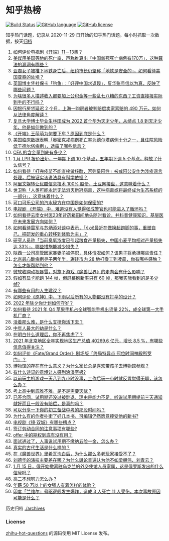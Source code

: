 # 知乎热榜
[![Build Status](https://github.com/ToWeLong/zhihu-hot-questions/workflows/CI/badge.svg)](https://github.com/ToWeLong/zhihu-hot-questions/actions)
[![GitHub language](https://img.shields.io/badge/language-golang-orange.svg)](https://golang.org/)
[![GitHub license](https://img.shields.io/github/license/ToWeLong/zhihu-hot-questions)](https://github.com/ToWeLong/zhihu-hot-questions/blob/main/LICENSE)

知乎热门话题，记录从 2020-11-29 日开始的知乎热门话题。每小时抓取一次数据，按天[归档](./archives)

<!-- BEGIN -->

1. [如何评价电视剧《开端》11－13集？](https://www.zhihu.com/question/512253224)
1. [美媒用美国等地的死亡率，声称推算出「中国新冠死亡病例有170万」，这种算法的漏洞有哪些？](https://www.zhihu.com/question/512280709)
1. [亚裔女子被推下地铁身亡后，纽约市长仍坚称「地铁是安全的」，如何看待美国亚裔的处境？](https://www.zhihu.com/question/512141629)
1. [英国博主凭社保卡「钓鱼」：「好评中国求返现」，反华账号信以为真，反映了哪些问题？](https://www.zhihu.com/question/512317435)
1. [为啥很多人描述收入都要加上公积金等一些乱七八糟的东西？工资直接报实际到手的不行吗？](https://www.zhihu.com/question/506113303)
1. [因银行房贷延迟 2 个月，上海一购房者被判赔偿卖家索赔的 490 万元，如何从法律角度解读？](https://www.zhihu.com/question/512188629)
1. [复旦大学博士毕业生林田成为 2022 首个华为天才少年，从绩点 1.8 到天才少年，他是如何做到的？](https://www.zhihu.com/question/511933255)
1. [《开端》王萌萌为何要下车？原因到底是什么？](https://www.zhihu.com/question/512408821)
1. [美国临床数据表明「奥密克戎病例死亡率为德尔塔病例十分之一，且住院风险低于德尔塔病例」，透露了哪些信息？](https://www.zhihu.com/question/512284385)
1. [CFA 的含金量到底有多少？](https://www.zhihu.com/question/20004053)
1. [1 月 LPR 报价出炉，一年期下调 10 个基点，五年期下调 5 个基点，释放了什么信号？](https://www.zhihu.com/question/512439625)
1. [如何看待「打完疫苗不能直接做核酸，否则呈阳性」被咸阳公安作为涉疫谣言处理，后被证实该说法具有科学依据？](https://www.zhihu.com/question/512348362)
1. [阿里文娱转让优酷信息技术 100%  股份，土豆网接盘，这意味着什么？](https://www.zhihu.com/question/512293599)
1. [世卫称「人类可能永远无法消灭新冠病毒，这种病毒或将最终成为生态系统的一部分」，这意味着什么？](https://www.zhihu.com/question/512316870)
1. [可口可乐公司的汽水秘方在中国是如何保密的?](https://www.zhihu.com/question/477754936)
1. [电视剧 《开端》 中，难道没有人觉得张成警官也可能进入了循环吗？](https://www.zhihu.com/question/511863457)
1. [如何看待云南女村医23年背药箱田间地头随时看诊，并科普健康知识，基层医疗未来发展方向如何？](https://www.zhihu.com/question/512294246)
1. [如何看待雷军与苏炳添对谈中表示，「小米最近在做换起跑脚的事，重塑自己，把研发的重心转移到体验为主」？](https://www.zhihu.com/question/512328994)
1. [研究人员称「当前臭氧浓度已引起粮食产量损失，中国小麦平均相对产量损失达 33%」，哪些措施能减少损失？](https://www.zhihu.com/question/512139374)
1. [陕西一公司高管因家暴妻子被停职，具体情况如何？该男子将承担哪些责任？](https://www.zhihu.com/question/512437283)
1. [北京最心酸病例寻子两年半，辗转市内 28 地打零工到凌晨，你有哪些感触？怎么才能帮助到他？](https://www.zhihu.com/question/512380748)
1. [微软收购动视暴雪，对旗下游戏《魔兽世界》的走向会有什么影响？](https://www.zhihu.com/question/512242922)
1. [假如有显卡能跑 144 帧，但屏幕刷新率只有 60 帧，那我实际看到的是多少帧?](https://www.zhihu.com/question/506579674)
1. [有哪些有用的人生建议？](https://www.zhihu.com/question/487776135)
1. [如何评价《原神》中，下雨以后所有的人物都没有打伞的设计？](https://www.zhihu.com/question/512289615)
1. [2022 年除夕你计划如何守岁？](https://www.zhihu.com/question/511980938)
1. [如何看待 2021 年 Q4 苹果手机占全球智能手机出货量 22%，成全球第一大手机厂商？](https://www.zhihu.com/question/512248739)
1. [活着那么难，是什么支撑你活下去？](https://www.zhihu.com/question/512388286)
1. [中年人最大的劫是什么？](https://www.zhihu.com/question/511998435)
1. [在明白什么道理后，你不再焦虑了？](https://www.zhihu.com/question/511311505)
1. [2021 年北京地区全年实现地区生产总值 40269.6 亿元，增长 8.5 %，有哪些信息值得关注？](https://www.zhihu.com/question/512330439)
1. [如何评价《Fate/Grand Order》剧场版「终局特异点 冠位时间神殿所罗门」？](https://www.zhihu.com/question/475961962)
1. [博物馆的存在有什么意义？为什么家长总是喜欢带孩子去博物馆参观？](https://www.zhihu.com/question/499700904)
1. [有什么诗词的意境让人感到浪漫至极?](https://www.zhihu.com/question/505768601)
1. [以前玩主机游戏一天八到九小时没事，工作后玩一小时就反胃觉得无聊，该怎么办？](https://www.zhihu.com/question/364435533)
1. [考上高中到底难不难，是不是需要天赋？](https://www.zhihu.com/question/512280762)
1. [已签合同，试用期还没过被辞退，理由是能力不足。听说试用期提前三天通知就好而且一般没有赔偿，是真的吗？](https://www.zhihu.com/question/344662469)
1. [可以分享一下你的初三备战中考的那段时间吗？](https://www.zhihu.com/question/512395367)
1. [为什么有的作者扑街了好几本书，可编辑仍然愿意接受他的新书?](https://www.zhihu.com/question/500847311)
1. [电视剧《镜·双城》有哪些槽点？](https://www.zhihu.com/question/511779150)
1. [签订劳动合同的注意事项有哪些?](https://www.zhihu.com/question/283704070)
1. [offer 中的期权到底有没有用？](https://www.zhihu.com/question/31348870)
1. [面试通过了，人事说试用期不缴纳五险一金，怎么办？](https://www.zhihu.com/question/353323838)
1. [真实的古代生活是什么样的？](https://www.zhihu.com/question/20315667)
1. [在《魔兽世界》里希瓦洗白后，为什么那么多老玩家接受不了？](https://www.zhihu.com/question/510466177)
1. [刘德华的演技主要差在哪？为什么舆论普遍认为他不如梁朝伟、刘青云？](https://www.zhihu.com/question/20766253)
1. [1 月 15 日，俄开始撤离驻乌克兰的外交使馆人员家属，这是俄罗斯发出的什么信号吗？](https://www.zhihu.com/question/512234090)
1. [高二不想努力怎么办 ?](https://www.zhihu.com/question/512147659)
1. [年薪 50 万以上的女强人有着怎样的体验？](https://www.zhihu.com/question/488819252)
1. [印度「兰维尔」号驱逐舰发生爆炸，造成 3 人死亡 11 人受伤，本次事故原因可能是什么？](https://www.zhihu.com/question/512281615)

<!-- END -->

历史归档 [./archives](./archives)


### License
[zhihu-hot-questions](https://github.com/towelong/zhihu-hot-questions) 的源码使用 MIT License 发布。